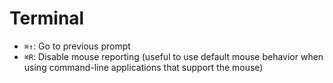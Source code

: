 # Terminal

- `⌘↑`: Go to previous prompt
- `⌘R`: Disable mouse reporting (useful to use default mouse behavior when using command-line applications that support the mouse)
